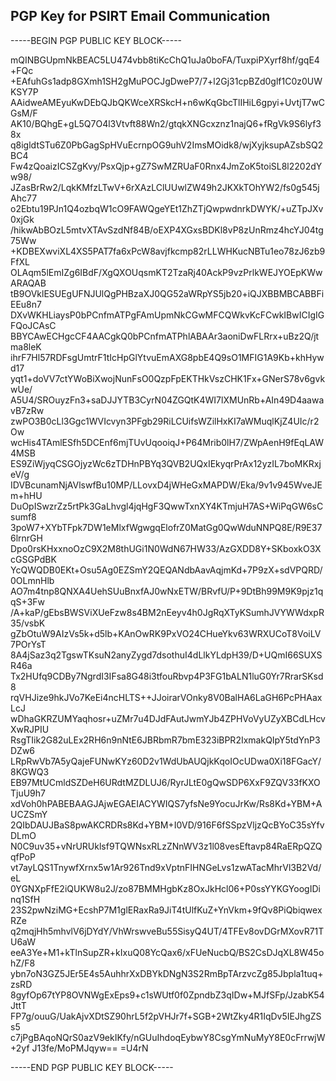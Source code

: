 ## PGP Key for PSIRT Email Communication

-----BEGIN PGP PUBLIC KEY BLOCK-----


mQINBGUpmNkBEAC5LU474vbb8tiKcChQ1uJa0boFA/TuxpiPXyrf8hf/gqE4+FQc
+EAfuhGs1adp8GXmh1SH2gMuPOCJgDweP7/7+l2Gj31cpBZd0glf1C0z0UWKSY7P
AAidweAMEyuKwDEbQJbQKWceXRSkcH+n6wKqGbcTlIHiL6gpyi+UvtjT7wCGsM/F
AK10/BQhgE+gL5Q7O4l3Vtvft88Wn2/gtqkXNGcxznz1najQ6+fRgVk9S6lyf38x
q8igldtSTu6Z0PbGagSpHVuEcrnpOG9uhV2ImsMOidk8/wjXyjksupAZsbSQ2BC4
Fw4zQoaizICSZgKvy/PsxQjp+gZ7SwMZRUaF0Rnx4JmZoK5toiSL8l2202dYw98/
JZasBrRw2/LqkKMfzLTwV+6rXAzLClUUwlZW49h2JKXkTOhYW2/fs0g545jAhc77
o2Ebtu19PJn1Q4ozbqW1cO9FAWQgeYEt1ZhZTjQwpwdnrkDWYK/+uZTpJXv0xjGk
/hikwAbBOzL5mtvXTAvSzdNf84B/oEXP4XGxsBDKl8vP8zUnRmz4hcYJ04tg75Ww
+KDBEXwviXL4XS5PAT7fa6xPcW8avjfkcmp82rLLWHKucNBTu1eo78zJ6zb9FfXL
OLAqm5lEmIZg6IBdF/XgQXOUqsmKT2TzaRj40AckP9vzPrlkWEJYOEpKWwARAQAB
tB9OVklESUEgUFNJUlQgPHBzaXJ0QG52aWRpYS5jb20+iQJXBBMBCABBFiEEu8n7
DXvWKHLiaysP0bPCnfmATPgFAmUpmNkCGwMFCQWkvKcFCwkIBwICIgIGFQoJCAsC
BBYCAwECHgcCF4AACgkQ0bPCnfmATPhlABAAr3aoniDwFLRrx+uBz2Q/jtma8leK
ihrF7Hl57RDFsgUmtrF1tIcHpGlYtvuEmAXG8pbE4Q9sO1MFIG1A9Kb+khHywd17
yqt1+doVV7ctYWoBiXwojNunFsO0QzpFpEKTHkVszCHK1Fx+GNerS78v6gvkwUe/
A5U4/SROuyzFn3+saDJJYTB3CyrN04ZGQtK4WI7lXMUnRb+AIn49D4aawavB7zRw
zwPO3B0cLl3Ggc1WVIcvyn3PFgb29RiLCUifsWZilHxKI7aWMuqlKjZ4UIc/r2Ow
wcHis4TAmlESfh5DCEnf6mjTUvUqooiqJ+P64Mrib0lH7/ZWpAenH9fEqLAW4MSB
ES9ZiWjyqCSGOjyzWc6zTDHnPBYq3QVB2UQxIEkyqrPrAx12yzIL7boMKRxjeV/g
IDVBcunamNjAVlswfBu10MP/LLovxD4jWHeGxMAPDW/Eka/9v1v945WveJEm+hHU
DuOpISwzrZz5rtPk3GaLhvgl4jqHgF3QwwTxnXY4KTmjuH7AS+WiPqGW6sCsumf8
3poW7+XYbTFpk7DW1eMlxfWgwgqElofrZ0MatGg0QwWduNNPQ8E/R9E376lrnrGH
Dpo0rsKHxxnoOzC9X2M8thUGi1N0WdN67HW33/AzGXDD8Y+SKboxkO3XcGSGPdBK
YcQWQDB0EKt+Osu5Ag0EZSmY2QEQANdbAavAqjmKd+7P9zX+sdVPQRD/0OLmnHlb
AO7m4tnp8QNXA4UehSUuBnxfAJ0wNxETW/BRvfU/P+9DtBh99M9K9pjz1qqS+3Fw
/A+kaP/gEbsBWSViXUeFzw8s4BM2nEeyv4h0JgRqXTyKSumhJVYWWdxpR35/vsbK
gZbOtuW9AIzVs5k+d5lb+KAnOwRK9PxVO24CHueYkv63WRXUCoT8VoiLV7POrYsT
8A4jSaz3q2TgswTKsuN2anyZygd7dsothuI4dLlkYLdpH39/D+UQmI66SUXSR46a
Tx2HUfq9CDBy7NgrdI3IFsa8G48i3tfouRbvp4P3FG1bALN1luG0Yr7RrarSKsd8
rqVHJize9hkJVo7KeEi4ncHLTS++JJoirarVOnky8V0BalHA6LaGH6PcPHAaxLcJ
wDhaGKRZUMYaqhosr+uZMr7u4DJdFAutJwmYJb4ZPHVoVyUZyXBCdLHcvXwRJPIU
RsgTIik2G82uLEx2RH6n9nNtE6JBRbmR7bmE323iBPR2IxmakQIpY5tdYnP3DZw6
LRpRwVb7A5yQajeFUNwKYz60D2v1WdUbAUQjkKqoIOcUDwa0Xi18FGacY/8KGWQ3
EB97MtUCmldSZDeH6URdtMZDLUJ6/RyrJLtE0gQwSDP6XxF9ZQV33fKXOTjuU9h7
xdVoh0hPABEBAAGJAjwEGAEIACYWIQS7yfsNe9YocuJrKw/Rs8Kd+YBM+AUCZSmY
2QIbDAUJBaS8pwAKCRDRs8Kd+YBM+I0VD/916F6fSSpzVljzQcBYoC35sYfvDLmO
N0C9uv35+vNrURUklsf9TQWNsxRLzZNnWV3z1l08vesEftavp84RaERpQZQqfPoP
vt7ayLQS1TnywfXrnx5w1Ar926Tnd9xVptnFIHNGeLvs1zwATacMhrVl3B2Vd/eL
0YGNXpFfE2iQUKW8u2J/zo87BMMHgbKz8OxJkHcl06+P0ssYYKGYoogIDinq1SfH
23S2pwNziMG+EcshP7M1glERaxRa9JiT4tUlfKuZ+YnVkm+9fQv8PiQbiqwexRZe
q2mqjHh5mhvlV6jDYdY/VhWrswveBu55SisyQ4UT/4TFEv8ovDGrMXovR71TU6aW
eeA3Ye+M1+kTlnSupZR+kIxuQ08YcQax6/xFUeNucbQ/BS2CsDJqXL8W45ohZ/F8
ybn7oN3GZ5JEr5E4s5AuhhrXxDBYkDNgN3S2RmBpTArzvcZg85Jbpla1tuq+zsRD
8gyfOp67tYP8OVNWgExEps9+c1sWUtf0f0ZpndbZ3qIDw+MJfSFp/JzabK54JttT
FP7g/ouuG/UakAjvXDtSZ90hrL5f2pVHJr7f+SGB+2WtZky4R1IqDv5IEJhgZSs5
c7jPgBAqoNQrS0azV9ekIKfy/nGUuIhdoqEybwY8CsgYmNuMyY8E0cFrrwjW+2yf
J13fe/MoPMJqyw==
=U4rN

-----END PGP PUBLIC KEY BLOCK-----
